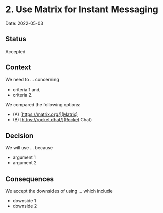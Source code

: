 # 2. Use Matrix for Instant Messaging

Date: 2022-05-03

## Status

Accepted

## Context

We need to ... concerning
- criteria 1 and,
- criteria 2.

We compared the following options:
- (A) [https://matrix.org/](Matrix)
- (B) [https://rocket.chat/](Rocket Chat)

## Decision

We will use ... because
- argument 1
- argument 2

## Consequences

We accept the downsides of using ... which include
- downside 1
- downside 2